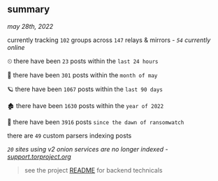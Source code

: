 
## summary
_may 28th, 2022_

currently tracking `102` groups across `147` relays & mirrors - _`54` currently online_

⏲ there have been `23` posts within the `last 24 hours`

🦈 there have been `301` posts within the `month of may`

🪐 there have been `1067` posts within the `last 90 days`

🏚 there have been `1630` posts within the `year of 2022`

🦕 there have been `3916` posts `since the dawn of ransomwatch`

there are `49` custom parsers indexing posts

_`20` sites using v2 onion services are no longer indexed - [support.torproject.org](https://support.torproject.org/onionservices/v2-deprecation/)_

> see the project [README](https://github.com/joshhighet/ransomwatch#ransomwatch--) for backend technicals
